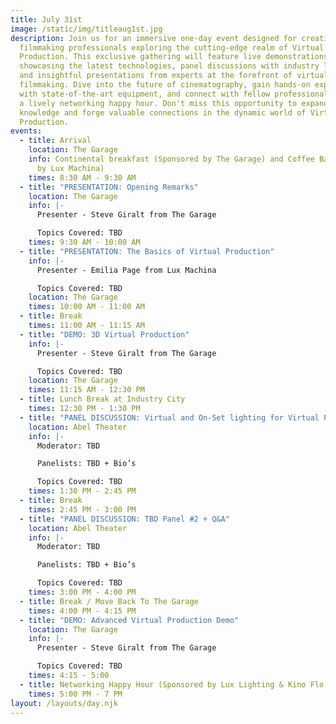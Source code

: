 ```yaml
---
title: July 31st
image: /static/img/titleaug1st.jpg
description: Join us for an immersive one-day event designed for creative
  filmmaking professionals exploring the cutting-edge realm of Virtual
  Production. This exclusive gathering will feature live demonstrations
  showcasing the latest technologies, panel discussions with industry leaders,
  and insightful presentations from experts at the forefront of virtual
  filmmaking. Dive into the future of cinematography, gain hands-on experience
  with state-of-the-art equipment, and connect with fellow professionals during
  a lively networking happy hour. Don't miss this opportunity to expand your
  knowledge and forge valuable connections in the dynamic world of Virtual
  Production.
events:
  - title: Arrival
    location: The Garage
    info: Continental breakfast (Sponsored by The Garage) and Coffee Bar (Sponsored
      by Lux Machina)
    times: 8:30 AM - 9:30 AM
  - title: "PRESENTATION: Opening Remarks"
    location: The Garage
    info: |-
      Presenter - Steve Giralt from The Garage

      Topics Covered: TBD
    times: 9:30 AM - 10:00 AM
  - title: "PRESENTATION: The Basics of Virtual Production"
    info: |-
      Presenter - Emilia Page from Lux Machina

      Topics Covered: TBD
    location: The Garage
    times: 10:00 AM - 11:00 AM
  - title: Break
    times: 11:00 AM - 11:15 AM
  - title: "DEMO: 3D Virtual Production"
    info: |-
      Presenter - Steve Giralt from The Garage

      Topics Covered: TBD
    location: The Garage
    times: 11:15 AM - 12:30 PM
  - title: Lunch Break at Industry City
    times: 12:30 PM - 1:30 PM
  - title: "PANEL DISCUSSION: Virtual and On-Set lighting for Virtual Production"
    location: Abel Theater
    info: |-
      Moderator: TBD

      Panelists: TBD + Bio’s

      Topics Covered: TBD
    times: 1:30 PM - 2:45 PM
  - title: Break
    times: 2:45 PM - 3:00 PM
  - title: "PANEL DISCUSSION: TBD Panel #2 + Q&A"
    location: Abel Theater
    info: |-
      Moderator: TBD

      Panelists: TBD + Bio’s

      Topics Covered: TBD
    times: 3:00 PM - 4:00 PM
  - title: Break / Move Back To The Garage
    times: 4:00 PM - 4:15 PM
  - title: "DEMO: Advanced Virtual Production Demo"
    location: The Garage
    info: |-
      Presenter - Steve Giralt from The Garage

      Topics Covered: TBD
    times: 4:15 - 5:00
  - title: Networking Happy Hour (Sponsored by Lux Lighting & Kino Flo)
    times: 5:00 PM - 7 PM
layout: /layouts/day.njk
---
```

